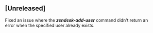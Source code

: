 ## [Unreleased]
Fixed an issue where the ***zendesk-add-user*** command didn't return an error when the specified user already exists.
